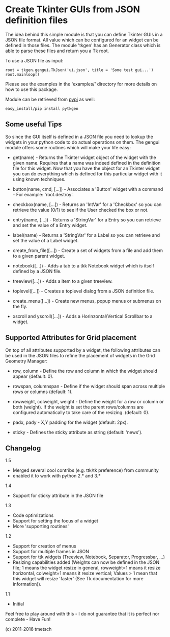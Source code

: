 
Create Tkinter GUIs from JSON definition files
==============================================

The idea behind this simple module is that you can define Tkinter GUIs in
a JSON file format. All value which can be configured for an widget can
be defined in those files. The module 'tkgen' has an Generator class which is
able to parse these files and return you a Tk root.

To use a JSON file as input:

    root = tkgen.gengui.TkJson('ui.json', title = 'Some test gui...')
    root.mainloop()

Please see the examples in the 'examples/' directory for more details on how to
use this package.

Module can be retrieved from [pypi](http://pypi.python.org/pypi/pytkgen/) as 
well:

    easy_install/pip install pytkgen

Some useful Tips
----------------

So since the GUI itself is defined in a JSON file you need to lookup the
widgets in your python code to do actual operations on them. The gengui module
offers some routines which will make your life easy:

  * get(name) - Returns the Tkinter widget object of the widget with the given
    name. Requires that a name was indeed defined in the definition file for
    this widget. Now that you have the object for an Tkinter widget you can do
    everything which is defined for this particular widget with it using known
    techniques.
    
  * button(name, cmd, [...]) - Associates a 'Button' widget with a command - For
    example: 'root.destroy'.
    
  * checkbox(name, [...]) - Returns an 'IntVar' for a 'Checkbox' so you can
    retrieve the value (0/1) to see if the User checked the box or not.
    
  * entry(name, [...]) - Returns a 'StringVar' for a Entry so you can retrieve
    and set the value of a Entry widget.
  
  * label(name) - Returns a 'StringVar' for a Label so you can retrieve and set
    the value of a Label widget.
  
  * create_from_file([...]) - Create a set of widgets from a file and add them
    to a given parent widget.
  
  * notebook([...]) - Adds a tab to a tkk Notebook widget which is itself
    defined by a JSON file.
  
  * treeview([...]) - Adds a item to a given treeview.
  
  * toplevel([...]) - Creates a toplevel dialog from a JSON definition file.

  * create_menu([...]) - Create new menus, popup menus or submenus on the fly.

  * xscroll and yscroll([...]) - Adds a Horinzontal/Vertical Scrollbar to a 
    widget.

Supported Attributes for Grid placement
---------------------------------------

On top of all attributes supported by a widget, the following attributes can be
used in the JSON files to refine the placement of widgets in the Grid Geometry
Manager:

  * row, column - Define the row and column in which the widget should appear 
    (default: 0).

  * rowspan, columnspan - Define if the widget should span across multiple rows
    or columns (default: 1).

  * rowweight, colweight, weight - Define the weight for a row or column or
    both (weight). If the weight is set the parent rows/columns are configured
    automatically to take care of the resizing. (default: 0).

  * padx, pady - X,Y padding for the widget (default: 2px).

  * sticky - Defines the sticky attribute as string (default: 'news').

Changelog
---------

1.5

  * Merged several cool contribs (e.g. ttk/tk preference) from community
  * enabled it to work with python 2.* and 3.*

1.4

  * Support for sticky attribute in the JSON file

1.3

  * Code optimizations
  * Support for setting the focus of a widget
  * More 'supporting routines'

1.2

  * Support for creation of menus
  * Support for multiple frames in JSON
  * Support for ttk widgets (Treeview, Notebook, Separator, Progressbar, ...)
  * Resizing capabilities added (Weights can now be defined in the JSON file; 1 
    means the widget resize in general, rowweight=1 means it resize horizontal, 
    colweight=1 means it resize vertical; Values > 1 mean that this widget will
    resize 'faster' (See Tk documentation for more information)).

1.1

  * Initial

Feel free to play around with this - I do not guarantee that it is perfect nor
complete - Have Fun!

(c) 2011-2016 tmetsch
